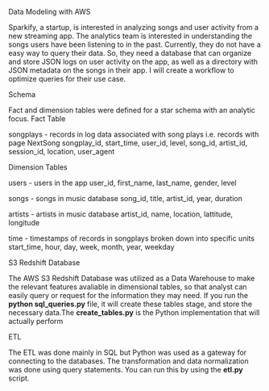 Data Modeling with AWS


Sparkify, a startup, is interested in analyzing songs and user activity from a new streaming app. The analytics team is interested in understanding the songs users have been listening to in the past. Currently, they do not have a easy way to query their data. So, they need a database that can organize and store JSON logs on user activity on the app, as well as a directory with JSON metadata on the songs in their app. I will create a workflow to optimize queries for their use case. 

Schema

Fact and dimension tables were defined for a star schema with an analytic focus.
Fact Table

songplays - records in log data associated with song plays i.e. records with page NextSong songplay_id, start_time, user_id, level, song_id, artist_id, session_id, location, user_agent

Dimension Tables

users - users in the app user_id, first_name, last_name, gender, level

songs - songs in music database song_id, title, artist_id, year, duration

artists - artists in music database artist_id, name, location, lattitude, longitude

time - timestamps of records in songplays broken down into specific units start_time, hour, day, week, month, year, weekday


S3 Redshift Database

The AWS S3 Redshift Database was utilized as a Data Warehouse to make the relevant features avaliable in dimensional tables, so that analyst can easily query or request for the information they may need. If you run the **python sql_queries.py** file, it will create these tables stage, and store the necessary data.The **create_tables.py** is the Python implementation that will actually perform

ETL 

The ETL was done mainly in SQL but Python was used as a gateway for connecting to the databases. The transformation and data normalization was done using query statements. You can run this by using the **etl.py** script.
